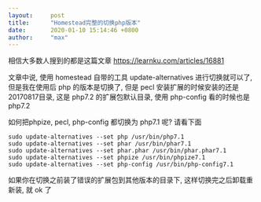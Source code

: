 ```yaml
---
layout:     post
title:      "Homestead完整的切换php版本"
date:       2020-01-10 15:14:46 +0800
author:     "max"
---
```

相信大多数人搜到的都是这篇文章
https://learnku.com/articles/16881

文章中说, 使用 homestead 自带的工具 update-alternatives 进行切换就可以了, 但是我在使用后 php 的版本是切换了, 但是 pecl 安装扩展的时候安装的还是20170817目录, 这是 php7.2 的扩展包默认目录, 使用 php-config 看的时候也是 php7.2

如何把phpize, pecl, php-config 都切换为 php7.1 呢? 请看下面

```
sudo update-alternatives --set php /usr/bin/php7.1
sudo update-alternatives --set phar /usr/bin/phar7.1
sudo update-alternatives --set phar.phar /usr/bin/phar.phar7.1
sudo update-alternatives --set phpize /usr/bin/phpize7.1
sudo update-alternatives --set php-config /usr/bin/php-config7.1
```

如果你在切换之前装了错误的扩展包到其他版本的目录下, 这样切换完之后卸载重新装, 就 ok 了

